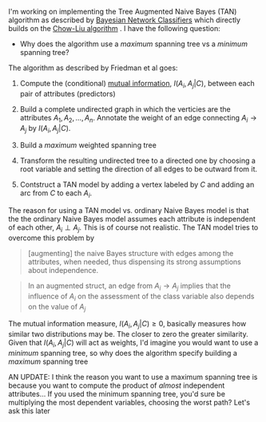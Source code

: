 I'm working on implementing the Tree Augmented Naive Bayes (TAN) algorithm as described by [Bayesian Network Classifiers](http://www.cs.technion.ac.il/~dang/journal_papers/friedman1997Bayesian.pdf) which directly builds on the [Chow-Liu algorithm](http://www.cs.cmu.edu/~guestrin/Class/15781/recitations/r10/11152007chowliu.pdf) . I have the following question: 

- Why does the algorithm use a *maximum* spanning tree vs a *minimum* spanning tree?

The algorithm as described by Friedman et al goes:

1. Compute the (conditional) [mutual information](https://en.wikipedia.org/wiki/Mutual_information#Definition), $I(A_i, A_j | C)$,  between each pair of attributes (predictors)

2. Build a complete undirected graph in which the verticies are the attributes $A_1, A_2, ..., A_n$. Annotate the weight of an edge connecting $A_i \to A_j$ by $I(A_i, A_j | C)$.

3. Build a *maximum* weighted spanning tree

4. Transform the resulting undirected tree to a directed one by choosing a root variable and setting the direction of all edges to be outward from it.

5. Contstruct a TAN model by adding a vertex labeled by $C$ and adding an arc from $C$ to each $A_i$.

The reason for using a TAN model vs. ordinary Naive Bayes model is that the the ordinary Naive Bayes model assumes each attribute is independent of each other, $A_i \perp A_j$. This is of course not realistic. The TAN model tries to overcome this problem by 
> [augmenting] the naive Bayes structure with edges among the attributes, when needed, thus dispensing its strong assumptions about independence.

> In an augmented struct, an edge from $A_i \to A_j$ implies that the influence of $A_i$ on the assessment of the class variable also depends on the value of $A_j$


The mutual information measure, $I(A_i, A_j | C) \geq 0$, basically measures how similar two distributions may be. The closer to zero the greater similarity. Given that $I(A_i, A_j | C)$ will act as weights, I'd imagine you would want to use a *minimum* spanning tree, so why does the algorithm specify building a *maximum* spanning tree



AN UPDATE:
I think the reason you want to use a maximum spanning tree is because you want to compute the product of *almost* independent attributes...
If you used the minimum spanning tree, you'd sure be multiplying the most dependent variables, choosing the worst path?
Let's ask this later



